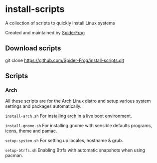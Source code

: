 # install-scripts
A collection of scripts to quickly install Linux systems

Created and maintained by [SpiderFrog](https://github.com/Spider-Frog)

## Download scripts

git clone https://github.com/Spider-Frog/install-scripts.git

## Scripts

### Arch

All these scripts are for the Arch Linux distro and setup various system settings and packages automatically.

```install-arch.sh```
For installing arch in a live boot environment.

```install-gnome.sh```
For installing gnome with sensible defaults programs, icons, theme and pamac.

```setup-system.sh```
For setting up locales, hostname & grub.

```setup-btrfs.sh```
Enabling Btrfs with automatic snapshots when using pacman.